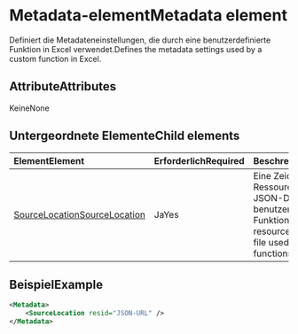 # <a name="metadata-element"></a><span data-ttu-id="1b6dd-101">Metadata-element</span><span class="sxs-lookup"><span data-stu-id="1b6dd-101">Metadata element</span></span>

<span data-ttu-id="1b6dd-102">Definiert die Metadateneinstellungen, die durch eine benutzerdefinierte Funktion in Excel verwendet.</span><span class="sxs-lookup"><span data-stu-id="1b6dd-102">Defines the metadata settings used by a custom function in Excel.</span></span>

## <a name="attributes"></a><span data-ttu-id="1b6dd-103">Attribute</span><span class="sxs-lookup"><span data-stu-id="1b6dd-103">Attributes</span></span>

<span data-ttu-id="1b6dd-104">Keine</span><span class="sxs-lookup"><span data-stu-id="1b6dd-104">None</span></span>

## <a name="child-elements"></a><span data-ttu-id="1b6dd-105">Untergeordnete Elemente</span><span class="sxs-lookup"><span data-stu-id="1b6dd-105">Child elements</span></span>

|  <span data-ttu-id="1b6dd-106">Element</span><span class="sxs-lookup"><span data-stu-id="1b6dd-106">Element</span></span>  |  <span data-ttu-id="1b6dd-107">Erforderlich</span><span class="sxs-lookup"><span data-stu-id="1b6dd-107">Required</span></span>  |  <span data-ttu-id="1b6dd-108">Beschreibung</span><span class="sxs-lookup"><span data-stu-id="1b6dd-108">Description</span></span>  |
|:-----|:-----|:-----|
|  [<span data-ttu-id="1b6dd-109">SourceLocation</span><span class="sxs-lookup"><span data-stu-id="1b6dd-109">SourceLocation</span></span>](customfunctionssourcelocation.md)  |  <span data-ttu-id="1b6dd-110">Ja</span><span class="sxs-lookup"><span data-stu-id="1b6dd-110">Yes</span></span>  | <span data-ttu-id="1b6dd-111">Eine Zeichenfolge mit der Ressourcen-Id der JSON-Datei, die von benutzerdefinierten Funktionen.</span><span class="sxs-lookup"><span data-stu-id="1b6dd-111">String with the resource id of the JSON file used by custom functions.</span></span> |

## <a name="example"></a><span data-ttu-id="1b6dd-112">Beispiel</span><span class="sxs-lookup"><span data-stu-id="1b6dd-112">Example</span></span>

```xml
<Metadata>
    <SourceLocation resid="JSON-URL" />
</Metadata>
```

